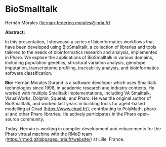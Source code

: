 # BioSmalltalk

Hernán Morales (hernan-federico.morales@inria.fr)

**Abstract:**

In this presentation, I showcase a series of bioinformatics workflows that have been developed using BioSmalltalk, a collection of libraries and tools tailored to the needs of bioinformatics research and analysis, implemented in Pharo. We explore the applications of BioSmalltalk in various domains, including population genetics, structural variation analysis, genotype imputation, transcriptome profiling, traceability analysis, and bioinformatics software classification.

**Bio:**
Hernán Morales Durand is a software developer which uses Smalltalk technologies since 1998, in academic research and industry contexts. He worked with multiple Smalltalk implementations, including VA Smalltalk, VisualWorks, Dolphin, Squeak, and Pharo. He was the original author of BioSmalltalk, and worked last years in building tools for agent-based modelling at Cirad (https://www.cirad.fr/), contributing to PolyMath, pharo-ai and other Pharo libraries. He actively participates in the Pharo open-source community.

Today, Hernán is working in compiler development and enhacements for the Pharo virtual machine with the RMoD team (https://rmod.gitlabpages.inria.fr/website/) at Lille, France.
